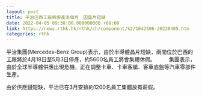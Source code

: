 ```yaml
---
layout: post
title: 平治巴西工廠將停產半個月　因晶片短缺
date: 2022-04-05 09:38:00.000000000 +08:00
link: https://news.rthk.hk/rthk/ch/component/k2/1642506-20220405.htm
categories: rthk
---
```


平治集團(Mercedes-Benz Group)表示，由於半導體晶片短缺，兩間位於巴西的工廠將於4月18日至5月3日停產，約5600名員工將會集體休假。
　　
集團表示，由於全球半導體供應出現危機，正在調整卡車、卡車客艙、客車底盤等汽車零部件生產。

由於供應鏈短缺，平治已在3月安排約1200名員工集體放有薪假。
